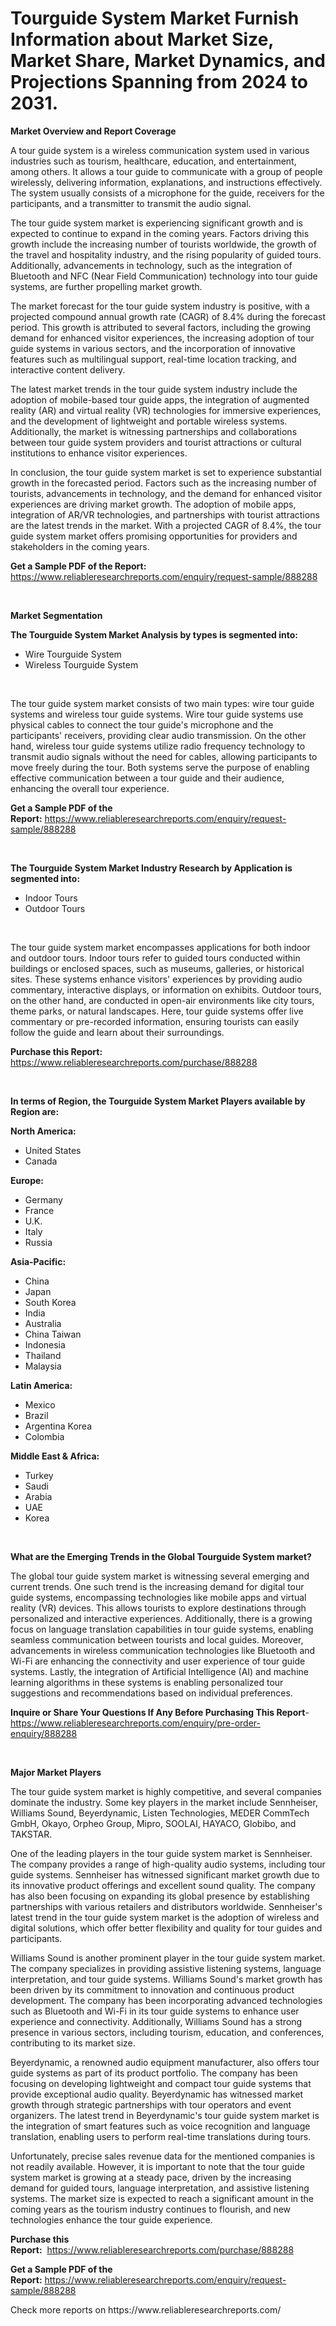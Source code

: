 <p><h1>Tourguide System Market Furnish Information about Market Size, Market Share, Market Dynamics, and Projections Spanning from 2024 to 2031.</h1></p><p><strong>Market Overview and Report Coverage</strong></p>
<p><p>A tour guide system is a wireless communication system used in various industries such as tourism, healthcare, education, and entertainment, among others. It allows a tour guide to communicate with a group of people wirelessly, delivering information, explanations, and instructions effectively. The system usually consists of a microphone for the guide, receivers for the participants, and a transmitter to transmit the audio signal.</p><p>The tour guide system market is experiencing significant growth and is expected to continue to expand in the coming years. Factors driving this growth include the increasing number of tourists worldwide, the growth of the travel and hospitality industry, and the rising popularity of guided tours. Additionally, advancements in technology, such as the integration of Bluetooth and NFC (Near Field Communication) technology into tour guide systems, are further propelling market growth.</p><p>The market forecast for the tour guide system industry is positive, with a projected compound annual growth rate (CAGR) of 8.4% during the forecast period. This growth is attributed to several factors, including the growing demand for enhanced visitor experiences, the increasing adoption of tour guide systems in various sectors, and the incorporation of innovative features such as multilingual support, real-time location tracking, and interactive content delivery.</p><p>The latest market trends in the tour guide system industry include the adoption of mobile-based tour guide apps, the integration of augmented reality (AR) and virtual reality (VR) technologies for immersive experiences, and the development of lightweight and portable wireless systems. Additionally, the market is witnessing partnerships and collaborations between tour guide system providers and tourist attractions or cultural institutions to enhance visitor experiences.</p><p>In conclusion, the tour guide system market is set to experience substantial growth in the forecasted period. Factors such as the increasing number of tourists, advancements in technology, and the demand for enhanced visitor experiences are driving market growth. The adoption of mobile apps, integration of AR/VR technologies, and partnerships with tourist attractions are the latest trends in the market. With a projected CAGR of 8.4%, the tour guide system market offers promising opportunities for providers and stakeholders in the coming years.</p></p>
<p><strong>Get a Sample PDF of the Report:</strong> <a href="https://www.reliableresearchreports.com/enquiry/request-sample/888288">https://www.reliableresearchreports.com/enquiry/request-sample/888288</a></p>
<p>&nbsp;</p>
<p><strong>Market Segmentation</strong></p>
<p><strong>The Tourguide System Market Analysis by types is segmented into:</strong></p>
<p><ul><li>Wire Tourguide System</li><li>Wireless Tourguide System</li></ul></p>
<p>&nbsp;</p>
<p><p>The tour guide system market consists of two main types: wire tour guide systems and wireless tour guide systems. Wire tour guide systems use physical cables to connect the tour guide's microphone and the participants' receivers, providing clear audio transmission. On the other hand, wireless tour guide systems utilize radio frequency technology to transmit audio signals without the need for cables, allowing participants to move freely during the tour. Both systems serve the purpose of enabling effective communication between a tour guide and their audience, enhancing the overall tour experience.</p></p>
<p><strong>Get a Sample PDF of the Report:</strong>&nbsp;<a href="https://www.reliableresearchreports.com/enquiry/request-sample/888288">https://www.reliableresearchreports.com/enquiry/request-sample/888288</a></p>
<p>&nbsp;</p>
<p><strong>The Tourguide System Market Industry Research by Application is segmented into:</strong></p>
<p><ul><li>Indoor Tours</li><li>Outdoor Tours</li></ul></p>
<p>&nbsp;</p>
<p><p>The tour guide system market encompasses applications for both indoor and outdoor tours. Indoor tours refer to guided tours conducted within buildings or enclosed spaces, such as museums, galleries, or historical sites. These systems enhance visitors' experiences by providing audio commentary, interactive displays, or information on exhibits. Outdoor tours, on the other hand, are conducted in open-air environments like city tours, theme parks, or natural landscapes. Here, tour guide systems offer live commentary or pre-recorded information, ensuring tourists can easily follow the guide and learn about their surroundings.</p></p>
<p><strong>Purchase this Report:</strong>&nbsp; <a href="https://www.reliableresearchreports.com/purchase/888288">https://www.reliableresearchreports.com/purchase/888288</a></p>
<p>&nbsp;</p>
<p><strong>In terms of Region, the Tourguide System Market Players available by Region are:</strong></p>
<p>
    <p> <strong> North America: </strong>
        <ul>
            <li>United States</li>
            <li>Canada</li>
        </ul>
        </p> 
    <p> <strong> Europe: </strong>
        <ul>
            <li>Germany</li>
            <li>France</li>
            <li>U.K.</li>
            <li>Italy</li>
            <li>Russia</li>
        </ul>
        </p> 
    <p> <strong> Asia-Pacific: </strong>
        <ul>
            <li>China</li>
            <li>Japan</li>
            <li>South Korea</li>
            <li>India</li>
            <li>Australia</li>
            <li>China Taiwan</li>
            <li>Indonesia</li>
            <li>Thailand</li>
            <li>Malaysia</li>
        </ul>
        </p> 
    <p> <strong> Latin America: </strong>
        <ul>
            <li>Mexico</li>
            <li>Brazil</li>
            <li>Argentina Korea</li>
            <li>Colombia</li>
        </ul>
        </p> 
    <p> <strong> Middle East & Africa: </strong>
        <ul>
            <li>Turkey</li>
            <li>Saudi</li>
            <li>Arabia</li>
            <li>UAE</li>
            <li>Korea</li>
        </ul>
    </p>
    </p>
<p>&nbsp;</p>
<p><strong>What are the Emerging Trends in the Global Tourguide System market?</strong></p>
<p><p>The global tour guide system market is witnessing several emerging and current trends. One such trend is the increasing demand for digital tour guide systems, encompassing technologies like mobile apps and virtual reality (VR) devices. This allows tourists to explore destinations through personalized and interactive experiences. Additionally, there is a growing focus on language translation capabilities in tour guide systems, enabling seamless communication between tourists and local guides. Moreover, advancements in wireless communication technologies like Bluetooth and Wi-Fi are enhancing the connectivity and user experience of tour guide systems. Lastly, the integration of Artificial Intelligence (AI) and machine learning algorithms in these systems is enabling personalized tour suggestions and recommendations based on individual preferences.</p></p>
<p><strong>Inquire or Share Your Questions If Any Before Purchasing This Report</strong>- <a href="https://www.reliableresearchreports.com/enquiry/pre-order-enquiry/888288">https://www.reliableresearchreports.com/enquiry/pre-order-enquiry/888288</a></p>
<p>&nbsp;</p>
<p><strong>Major Market Players</strong></p>
<p><p>The tour guide system market is highly competitive, and several companies dominate the industry. Some key players in the market include Sennheiser, Williams Sound, Beyerdynamic, Listen Technologies, MEDER CommTech GmbH, Okayo, Orpheo Group, Mipro, SOOLAI, HAYACO, Globibo, and TAKSTAR.</p><p>One of the leading players in the tour guide system market is Sennheiser. The company provides a range of high-quality audio systems, including tour guide systems. Sennheiser has witnessed significant market growth due to its innovative product offerings and excellent sound quality. The company has also been focusing on expanding its global presence by establishing partnerships with various retailers and distributors worldwide. Sennheiser's latest trend in the tour guide system market is the adoption of wireless and digital solutions, which offer better flexibility and quality for tour guides and participants.</p><p>Williams Sound is another prominent player in the tour guide system market. The company specializes in providing assistive listening systems, language interpretation, and tour guide systems. Williams Sound's market growth has been driven by its commitment to innovation and continuous product development. The company has been incorporating advanced technologies such as Bluetooth and Wi-Fi in its tour guide systems to enhance user experience and connectivity. Additionally, Williams Sound has a strong presence in various sectors, including tourism, education, and conferences, contributing to its market size.</p><p>Beyerdynamic, a renowned audio equipment manufacturer, also offers tour guide systems as part of its product portfolio. The company has been focusing on developing lightweight and compact tour guide systems that provide exceptional audio quality. Beyerdynamic has witnessed market growth through strategic partnerships with tour operators and event organizers. The latest trend in Beyerdynamic's tour guide system market is the integration of smart features such as voice recognition and language translation, enabling users to perform real-time translations during tours.</p><p>Unfortunately, precise sales revenue data for the mentioned companies is not readily available. However, it is important to note that the tour guide system market is growing at a steady pace, driven by the increasing demand for guided tours, language interpretation, and assistive listening systems. The market size is expected to reach a significant amount in the coming years as the tourism industry continues to flourish, and new technologies enhance the tour guide experience.</p></p>
<p><strong>Purchase this Report:</strong>&nbsp;&nbsp;<a href="https://www.reliableresearchreports.com/purchase/888288">https://www.reliableresearchreports.com/purchase/888288</a></p>
<p></p>
<p><strong>Get a Sample PDF of the Report:</strong>&nbsp;<a href="https://www.reliableresearchreports.com/enquiry/request-sample/888288">https://www.reliableresearchreports.com/enquiry/request-sample/888288</a></p>
<p>Check more reports on https://www.reliableresearchreports.com/</p>